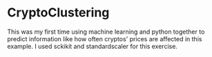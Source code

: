 # CryptoClustering
This was my first time using machine learning and python together to predict information like how often cryptos' prices are affected in this example.
I used sckikit and standardscaler for this exercise. 
